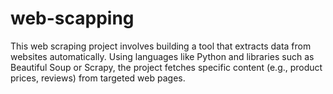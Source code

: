 # web-scapping
This web scraping project involves building a tool that extracts data from websites automatically. Using languages like Python and libraries such as Beautiful Soup or Scrapy, the project fetches specific content (e.g., product prices, reviews) from targeted web pages.
